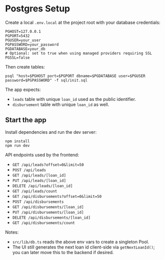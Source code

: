 # Postgres Setup

Create a local `.env.local` at the project root with your database credentials:

```
PGHOST=127.0.0.1
PGPORT=5432
PGUSER=your_user
PGPASSWORD=your_password
PGDATABASE=your_db
# Optional: set to true when using managed providers requiring SSL
PGSSL=false
```

Then create tables:

```
psql "host=$PGHOST port=$PGPORT dbname=$PGDATABASE user=$PGUSER password=$PGPASSWORD" -f sql/init.sql
```

The app expects:
- `leads` table with unique `loan_id` used as the public identifier.
- `disbursement` table with unique `loan_id` as well.

## Start the app

Install dependencies and run the dev server:

```
npm install
npm run dev
```

API endpoints used by the frontend:
- `GET /api/leads?offset=0&limit=50`
- `POST /api/leads`
- `GET /api/leads/[loan_id]`
- `PUT /api/leads/[loan_id]`
- `DELETE /api/leads/[loan_id]`
- `GET /api/leads/count`
- `GET /api/disbursements?offset=0&limit=50`
- `POST /api/disbursements`
- `GET /api/disbursements/[loan_id]`
- `PUT /api/disbursements/[loan_id]`
- `DELETE /api/disbursements/[loan_id]`
- `GET /api/disbursements/count`

Notes:
- `src/lib/db.ts` reads the above env vars to create a singleton Pool.
- The UI still generates the next loan id client-side via `getNextLoanId()`; you can later move this to the backend if desired.
